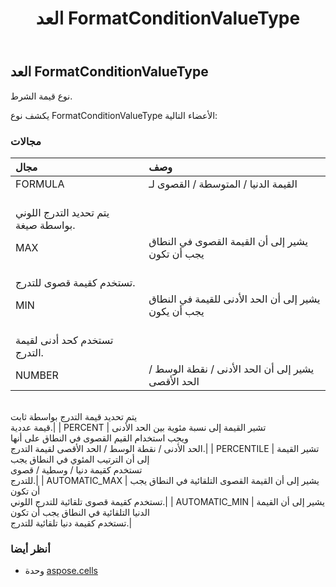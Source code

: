 ﻿---
title: العد FormatConditionValueType
second_title: Aspose.Cells for Python via .NET API المراجع
description:
type: docs
weight: 2110
url: /ar/python-net/aspose.cells/formatconditionvaluetype/
is_root: false
---
##  العد FormatConditionValueType
نوع قيمة الشرط.



يكشف نوع FormatConditionValueType الأعضاء التالية:

###  مجالات
| مجال| وصف|
| :- | :- |
| FORMULA | القيمة الدنيا / المتوسطة / القصوى لـ<br/> يتم تحديد التدرج اللوني بواسطة صيغة.|
| MAX | يشير إلى أن القيمة القصوى في النطاق يجب أن تكون<br/> تستخدم كقيمة قصوى للتدرج.|
| MIN | يشير إلى أن الحد الأدنى للقيمة في النطاق يجب أن يكون<br/> تستخدم كحد أدنى لقيمة التدرج.|
| NUMBER | يشير إلى أن الحد الأدنى / نقطة الوسط / الحد الأقصى<br/>يتم تحديد قيمة التدرج بواسطة ثابت<br/> قيمة عددية.|
| PERCENT | تشير القيمة إلى نسبة مئوية بين الحد الأدنى<br/>ويجب استخدام القيم القصوى في النطاق على أنها<br/> الحد الأدنى / نقطة الوسط / الحد الأقصى لقيمة التدرج.|
| PERCENTILE | تشير القيمة إلى أن الترتيب المئوي في النطاق يجب<br/>تستخدم كقيمة دنيا / وسطية / قصوى<br/> للتدرج.|
| AUTOMATIC_MAX | يشير إلى أن القيمة القصوى التلقائية في النطاق يجب أن تكون<br/>تستخدم كقيمة قصوى تلقائية للتدرج اللوني.|
| AUTOMATIC_MIN | يشير إلى أن القيمة الدنيا التلقائية في النطاق يجب أن تكون<br/> تستخدم كقيمة دنيا تلقائية للتدرج.|



###  أنظر أيضا
* وحدة [aspose.cells](..)
